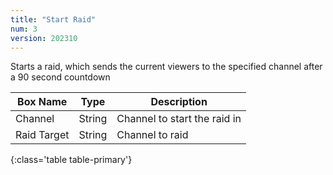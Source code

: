 ```yaml
---
title: "Start Raid"
num: 3
version: 202310
---
```


Starts a raid, which sends the current viewers to the specified channel after a 90 second countdown

| Box Name | Type | Description | 
|-------|--------|--------
Channel|String|Channel to start the raid in
Raid Target|String|Channel to raid
{:class='table table-primary'}
